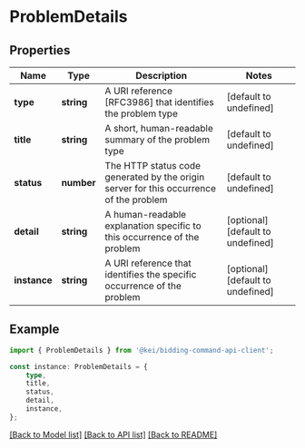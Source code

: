 # ProblemDetails


## Properties

Name | Type | Description | Notes
------------ | ------------- | ------------- | -------------
**type** | **string** | A URI reference [RFC3986] that identifies the problem type | [default to undefined]
**title** | **string** | A short, human-readable summary of the problem type | [default to undefined]
**status** | **number** | The HTTP status code generated by the origin server for this occurrence of the problem | [default to undefined]
**detail** | **string** | A human-readable explanation specific to this occurrence of the problem | [optional] [default to undefined]
**instance** | **string** | A URI reference that identifies the specific occurrence of the problem | [optional] [default to undefined]

## Example

```typescript
import { ProblemDetails } from '@kei/bidding-command-api-client';

const instance: ProblemDetails = {
    type,
    title,
    status,
    detail,
    instance,
};
```

[[Back to Model list]](../README.md#documentation-for-models) [[Back to API list]](../README.md#documentation-for-api-endpoints) [[Back to README]](../README.md)
